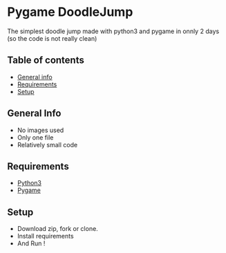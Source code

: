 # Pygame DoodleJump
The simplest doodle jump made with python3 and pygame in onnly 2 days (so the code is not really clean)

## Table of contents
* [General info](#general-info)
* [Requirements](#requirements)
* [Setup](#setup)

## General Info
* No images used
* Only one file
* Relatively small code

## Requirements
* [Python3](https://www.python.org/downloads/)
* [Pygame](https://www.pygame.org/news)

## Setup
* Download zip, fork or clone.
* Install requirements
* And Run !
